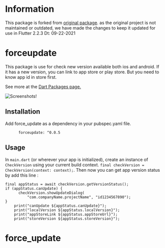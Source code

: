 # Information

This package is forked from [original package](https://github.com/SidaHoil/force_update). as the original project is not maintained or outdated, we have made the changes to keep it updated for use in Flutter 2.2.3
Dt: 09-22-2021

# forceupdate

This package is use for check new version available both ios and android. If it has a new version, you can link to app store or play store. But you need to know app id in store first.

See more at the [Dart Packages page.](https://pub.dartlang.org/packages/new_version)

![Screenshots](screenshots/ios.png)!

## Installation

Add force_update as a dependency in your pubspec.yaml file.

```dependencies:
      forceupdate: ^0.0.5
```

## Usage

In `main.dart` (or wherever your app is initialized), create an instance of `CheckVersion` using your current build context.
`final checkVersion = CheckVersion(context: context);`.
Then now you can get app version status by add this line :

```
final appStatus = await checkVersion.getVersionStatus();
if (appStatus.canUpdate) {
      checkVersion.showUpdateDialog(
          "com.companyName.projectName", "id1234567890");
}
    print("canUpdate ${appStatus.canUpdate}");
    print("localVersion ${appStatus.localVersion}");
    print("appStoreLink ${appStatus.appStoreUrl}");
    print("storeVersion ${appStatus.storeVersion}");
```

# force_update
